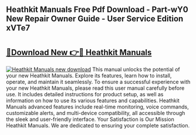 ## Heathkit Manuals Free Pdf Download - Part-wY0 New Repair Owner Guide - User Service Edition xVTe7

# <h2><a href="http://bc12721.oget.top/?id=Heathkit+Manuals">🔗Download New 👉🔴 Heathkit Manuals</a></h2>

[![Heathkit Manuals new download](https://i.imgur.com/5g1atiW.png)](http://bc12721.oget.top/?id=Heathkit+Manuals)
This manual unlocks the potential of your new Heathkit Manuals. Explore its features, learn how to install, operate, and maintain it seamlessly. To ensure a successful experience with your new Heathkit Manuals, please read this user manual carefully before use. It includes detailed instructions for product setup, as well as information on how to use its various features and capabilities. Heathkit Manuals advanced features include real-time monitoring, voice commands, customizable alerts, and multi-device compatibility, all accessible through the sleek and user-friendly interface. Your Satisfaction is Our Mission Heathkit Manuals. We are dedicated to ensuring your complete satisfaction.
